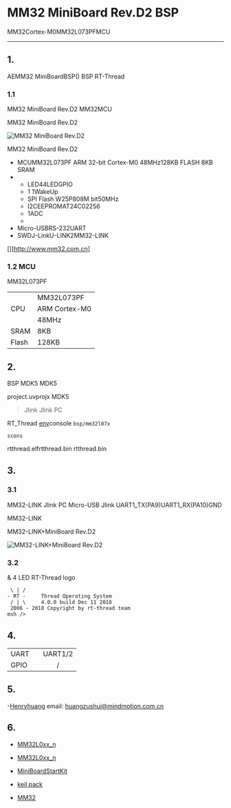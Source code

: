 # MM32 MiniBoard Rev.D2 BSP 

 MM32Cortex-M0MM32L073PFMCU

---

## 1. 

AEMM32 MiniBoardBSP()  BSP RT-Thread 

### 1.1  

MM32 MiniBoard Rev.D2 MM32MCU



MM32 MiniBoard Rev.D2 

![MM32 MiniBoard Rev.D2](figures/MM32%20MiniBoard%20Rev.D2_1.jpg)

MM32 MiniBoard Rev.D2 

- MCUMM32L073PF  ARM 32-bit Cortex-M0 48MHz128KB FLASH 8KB SRAM
- 
  - LED44LEDGPIO
  - 1 1WakeUp
  - SPI Flash W25P808M bit50MHz
  - I2CEEPROMAT24C02256
  - 1ADC
  - 
- Micro-USBRS-232UART
- SWDJ-LinkU-LINK2MM32-LINK

[][http://www.mm32.com.cn]

### 1.2  MCU 

MM32L073PF 

|  |  |
| -- | -- |
|| MM32L073PF |
|CPU| ARM Cortex-M0 |
|| 48MHz |
|SRAM| 8KB |
|Flash|  128KB |

## 2. 

 BSP  MDK5  MDK5 

 project.uvprojx  MDK5 

>  Jlink  Jlink  PC 

 RT_Thread [env](https://www.rt-thread.org/page/download.html)console `bsp/mm32l07x` 

`scons`

rtthread.elfrtthread.bin rtthread.bin 

## 3. 

### 3.1 

 MM32-LINK  Jlink  PC  Micro-USB  Jlink  UART1_TX(PA9)UART1_RX(PA10)GND 

MM32-LINK

MM32-LINK+MiniBoard Rev.D2

![MM32-LINK+MiniBoard Rev.D2](figures/MM32%20MiniBoard%20Rev.D2_2.jpg)

### 3.2 

 & 4 LED  RT-Thread logo

```
 \ | /
- RT -     Thread Operating System
 / | \     4.0.0 build Dec 11 2018
 2006 - 2018 Copyright by rt-thread team
msh />
```

## 4. 

|        |  |                          |
| ---------- | :------: | :--------------------------: |
| UART       |      | UART1/2                   |
| GPIO       |      | / |

## 5. 



-[Henryhuang](https://github.com/huangzushui) email: huangzushui@mindmotion.com.cn

## 6. 

- [MM32L0xx_n](http://www.mm32.com.cn/getfile.aspx?id=615)

- [MM32L0xx_n](http://www.mm32.com.cn/getfile.aspx?id=611)

- [MiniBoardStartKit](http://www.mm32.com.cn/download.aspx?cid=2545)

- [keil pack](http://www.mm32.com.cn/download.aspx?cid=2546)

- [MM32 ](http://www.mm32.com.cn/download.aspx?cid=2547)
